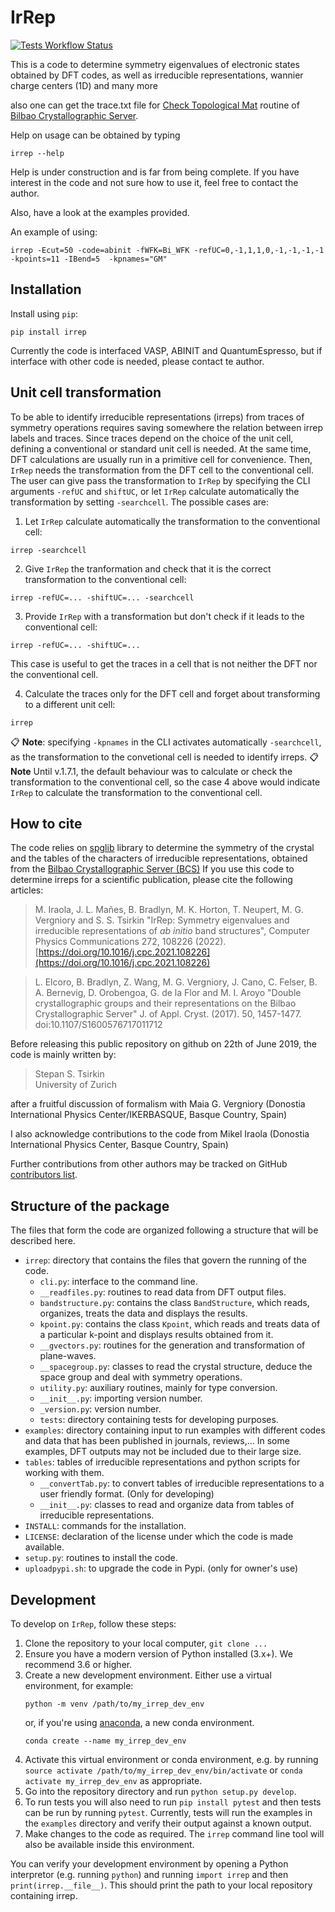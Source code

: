 # IrRep

[![Tests Workflow Status](https://github.com/stepan-tsirkin/irrep/workflows/tests/badge.svg)](https://github.com/stepan-tsirkin/irrep/actions?query=workflow%3Atests)

This is a code to determine symmetry eigenvalues of electronic states obtained by DFT codes, as well as irreducible representations, 
wannier charge centers (1D) and many more

also one can get the trace.txt file for [Check Topological Mat](http://www.cryst.ehu.es/cgi-bin/cryst/programs/topological.pl) routine 
of [Bilbao Crystallographic Server](https://www.cryst.ehu.es).

Help on usage can be obtained by typing

```
irrep --help
```

Help is under construction and is far from being complete. If you have interest in the code and not sure how to use it, 
feel free to contact the author.

Also, have a look at the examples provided.

An example of using: 

```
irrep -Ecut=50 -code=abinit -fWFK=Bi_WFK -refUC=0,-1,1,1,0,-1,-1,-1,-1  -kpoints=11 -IBend=5  -kpnames="GM"
```


## Installation

Install using `pip`:

```
pip install irrep
```

Currently the code is interfaced VASP, ABINIT and QuantumEspresso, but if interface with other code is needed, please contact te author.

## Unit cell transformation

To be able to identify irreducible representations (irreps) from traces of symmetry operations requires saving somewhere the relation between irrep labels and traces. Since traces depend on the choice of the unit cell, defining a conventional or standard unit cell is needed.
At the same time, DFT calculations are usually run in a primitive cell for convenience. Then, `IrRep` needs the transformation from the DFT cell to the conventional cell. The user can give pass the transformation to `IrRep` by specifying the CLI arguments `-refUC` and `shiftUC`, or let `IrRep` calculate automatically the transformation by setting `-searchcell`. The possible cases are:

1. Let `IrRep` calculate automatically the transformation to the conventional cell:
```
irrep -searchcell
```

2. Give `IrRep` the tranformation and check that it is the correct transformation to the conventional cell:
```
irrep -refUC=... -shiftUC=... -searchcell
```

3. Provide `IrRep` with a transformation but don't check if it leads to the conventional cell:
```
irrep -refUC=... -shiftUC=...
```
This case is useful to get the traces in a cell that is not neither the DFT nor the conventional cell.

4. Calculate the traces only for the DFT cell and forget about transforming to a different unit cell:
```
irrep
```
:clipboard: **Note**: specifying `-kpnames` in the CLI activates automatically `-searchcell`, as the transformation to the convetional cell is needed to identify irreps.
:clipboard: **Note** Until v.1.7.1, the default behaviour was to calculate or check the transformation to the conventional cell, so the case 4 above would indicate `IrRep` to calculate the transformation to the conventional cell.

## How to cite

The code relies on [spglib](https://github.com/atztogo/spglib) library to determine the symmetry of the crystal
and the tables of the characters of irreducible representations, obtained from the [Bilbao Crystallographic Server (BCS)](http://www.cryst.ehu.es/)
If you use this code to determine irreps for a scientific publication, please cite the following articles:

> M. Iraola, J. L. Mañes, B. Bradlyn, M. K. Horton, T. Neupert, M. G. Vergniory and S. S. Tsirkin "IrRep: Symmetry eigenvalues and irreducible representations of *ab initio* band structures", Computer Physics Communications 272, 108226 (2022). [https://doi.org/10.1016/j.cpc.2021.108226](https://doi.org/10.1016/j.cpc.2021.108226)

> L. Elcoro, B. Bradlyn, Z. Wang, M. G. Vergniory, J. Cano, C. Felser, B. A. Bernevig, D. Orobengoa, G. de la Flor and M. I. Aroyo
"Double crystallographic groups and their representations on the Bilbao Crystallographic Server"
J. of Appl. Cryst. (2017). 50, 1457-1477. doi:10.1107/S1600576717011712

Before releasing this public repository on github on 22th of June 2019, 
the code is mainly written by:

> Stepan S. Tsirkin   
> University of Zurich  

after a fruitful discussion of formalism with Maia G. Vergniory (Donostia International Physics Center/IKERBASQUE, Basque Country, Spain) 

I also acknowledge contributions to the code from Mikel Iraola (Donostia International Physics Center, Basque Country, Spain) 

Further contributions from other authors may be tracked on GitHub [contributors list](https://github.com/stepan-tsirkin/irrep/graphs/contributors). 


## Structure of the package

The files that form the code are organized following a structure that will be described here.

- `irrep`: directory that contains the files that govern the running of the code.
  - `cli.py`: interface to the command line.
  - `__readfiles.py`: routines to read data from DFT output files.
  - `bandstructure.py`: contains the class `BandStructure`, which reads, organizes, treats the data and displays the results.
  - `kpoint.py`: contains the class `Kpoint`, which reads and treats data of a particular k-point and displays results obtained from it.
  - `__gvectors.py`: routines for the generation and transformation of plane-waves.
  - `__spacegroup.py`: classes to read the crystal structure, deduce the space group and deal with symmetry operations.
  - `utility.py`: auxiliary routines, mainly for type conversion.
  - `__init__.py`: importing version number.
  - `_version.py`: version number.
  - `tests`: directory containing tests for developing purposes.
- `examples`: directory containing input to run examples with different codes and data that has been published in journals, reviews,... In some examples, DFT outputs may not be included due to their large size.
- `tables`: tables of irreducible representations and python scripts for working with them. 
  - `__convertTab.py`: to convert tables of irreducible representations to a user friendly format. (Only for developing)
  - `__init__.py`: classes to read and organize data from tables of irreducible representations.
- `INSTALL`: commands for the installation.
- `LICENSE`: declaration of the license under which the code is made available.
- `setup.py`: routines to install the code.
- `uploadpypi.sh`: to upgrade the code in Pypi. (only for owner's use)

## Development

To develop on `IrRep`, follow these steps:

1. Clone the repository to your local computer, `git clone ...`
2. Ensure you have a modern version of Python installed (3.x+). We recommend 3.6 or higher.
3. Create a new development environment. Either use a virtual environment, for example:
   ```
   python -m venv /path/to/my_irrep_dev_env
   ```
   or, if you're using [anaconda](), a new conda environment.
   ```
   conda create --name my_irrep_dev_env
   ```
4. Activate this virtual environment or conda environment, e.g. by running 
   `source activate /path/to/my_irrep_dev_env/bin/activate` or 
   `conda activate my_irrep_dev_env` as appropriate.
5. Go into the repository directory and run `python setup.py develop`.
6. To run tests you will also need to run `pip install pytest` and then 
   tests can be run by running `pytest`. Currently, tests will run the 
   examples in the `examples` directory and verify their output against a 
   known output.
7. Make changes to the code as required. The `irrep` command line tool 
   will also be available inside this environment.

You can verify your development environment by opening a Python interpretor 
(e.g. running `python`) and running `import irrep` and then `print(irrep.__file__)`.
This should print the path to your local repository containing irrep.
